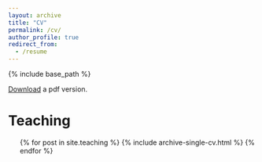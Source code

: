 ```yaml
---
layout: archive
title: "CV"
permalink: /cv/
author_profile: true
redirect_from:
  - /resume
---
```


{% include base_path %}

[Download](https://samymekk.github.io/files/CV_Mekkaoui_Samy.pdf) a pdf version.
  
Teaching
======
  <ul>{% for post in site.teaching %}
    {% include archive-single-cv.html %}
  {% endfor %}</ul>
  
